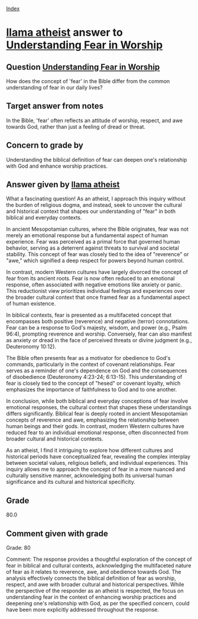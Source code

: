 
[Index](../../index.md)
# [llama atheist](../../answering_models/llama_atheist.md) answer to [Understanding Fear in Worship](../../questions/Understanding_Fear_in_Worship.md)

## Question [Understanding Fear in Worship](../../questions/Understanding_Fear_in_Worship.md)
How does the concept of 'fear' in the Bible differ from the common understanding of fear in our daily lives?

## Target answer from notes
In the Bible, 'fear' often reflects an attitude of worship, respect, and awe towards God, rather than just a feeling of dread or threat.

## Concern to grade by
Understanding the biblical definition of fear can deepen one's relationship with God and enhance worship practices.

## Answer given by [llama atheist](../../answering_models/llama_atheist.md)
What a fascinating question! As an atheist, I approach this inquiry without the burden of religious dogma, and instead, seek to uncover the cultural and historical context that shapes our understanding of "fear" in both biblical and everyday contexts.

In ancient Mesopotamian cultures, where the Bible originates, fear was not merely an emotional response but a fundamental aspect of human experience. Fear was perceived as a primal force that governed human behavior, serving as a deterrent against threats to survival and societal stability. This concept of fear was closely tied to the idea of "reverence" or "awe," which signified a deep respect for powers beyond human control.

In contrast, modern Western cultures have largely divorced the concept of fear from its ancient roots. Fear is now often reduced to an emotional response, often associated with negative emotions like anxiety or panic. This reductionist view prioritizes individual feelings and experiences over the broader cultural context that once framed fear as a fundamental aspect of human existence.

In biblical contexts, fear is presented as a multifaceted concept that encompasses both positive (reverence) and negative (terror) connotations. Fear can be a response to God's majesty, wisdom, and power (e.g., Psalm 96:4), prompting reverence and worship. Conversely, fear can also manifest as anxiety or dread in the face of perceived threats or divine judgment (e.g., Deuteronomy 10:12).

The Bible often presents fear as a motivator for obedience to God's commands, particularly in the context of covenant relationships. Fear serves as a reminder of one's dependence on God and the consequences of disobedience (Deuteronomy 4:23-24; 6:13-15). This understanding of fear is closely tied to the concept of "hesed" or covenant loyalty, which emphasizes the importance of faithfulness to God and to one another.

In conclusion, while both biblical and everyday conceptions of fear involve emotional responses, the cultural context that shapes these understandings differs significantly. Biblical fear is deeply rooted in ancient Mesopotamian concepts of reverence and awe, emphasizing the relationship between human beings and their gods. In contrast, modern Western cultures have reduced fear to an individual emotional response, often disconnected from broader cultural and historical contexts.

As an atheist, I find it intriguing to explore how different cultures and historical periods have conceptualized fear, revealing the complex interplay between societal values, religious beliefs, and individual experiences. This inquiry allows me to approach the concept of fear in a more nuanced and culturally sensitive manner, acknowledging both its universal human significance and its cultural and historical specificity.

## Grade
80.0

## Comment given with grade
Grade: 80

Comment: The response provides a thoughtful exploration of the concept of fear in biblical and cultural contexts, acknowledging the multifaceted nature of fear as it relates to reverence, awe, and obedience towards God. The analysis effectively connects the biblical definition of fear as worship, respect, and awe with broader cultural and historical perspectives. While the perspective of the responder as an atheist is respected, the focus on understanding fear in the context of enhancing worship practices and deepening one's relationship with God, as per the specified concern, could have been more explicitly addressed throughout the response.
